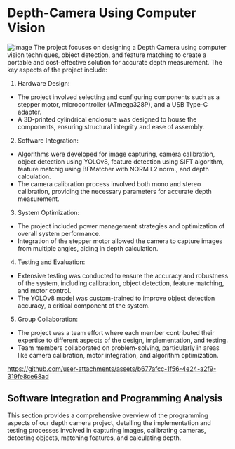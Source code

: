 # Depth-Camera Using Computer Vision

![image](https://github.com/user-attachments/assets/1bb8ec3f-4448-41b2-be54-42bb0ab67134)
The project focuses on designing a Depth Camera using computer vision techniques, object detection, and feature matching to create a portable and cost-effective solution for accurate depth measurement. The key aspects of the project include:

1.  Hardware Design:

* The project involved selecting and configuring components such as a stepper motor, microcontroller (ATmega328P), and a USB Type-C adapter.
* A 3D-printed cylindrical enclosure was designed to house the components, ensuring structural integrity and ease of assembly.

2. Software Integration:
* Algorithms were developed for image capturing, camera calibration, object detection using YOLOv8, feature detection using SIFT algorithm, feature matchig using BFMatcher with NORM L2 norm., and depth calculation.
* The camera calibration process involved both mono and stereo calibration, providing the necessary parameters for accurate depth measurement.

3. System Optimization:

* The project included power management strategies and optimization of overall system performance.
* Integration of the stepper motor allowed the camera to capture images from multiple angles, aiding in depth calculation.

4. Testing and Evaluation:
* Extensive testing was conducted to ensure the accuracy and robustness of the system, including calibration, object detection, feature matching, and motor control.
* The YOLOv8 model was custom-trained to improve object detection accuracy, a critical component of the system.

5. Group Collaboration:
* The project was a team effort where each member contributed their expertise to different aspects of the design, implementation, and testing.
* Team members collaborated on problem-solving, particularly in areas like camera calibration, motor integration, and algorithm optimization.

https://github.com/user-attachments/assets/b677afcc-1f56-4e24-a2f9-319fe8ce68ad

## Software Integration and Programming Analysis
This section provides a comprehensive overview of the programming aspects of our depth camera
project, detailing the implementation and testing processes involved in capturing images, calibrating cameras, detecting objects, matching features, and calculating depth.
